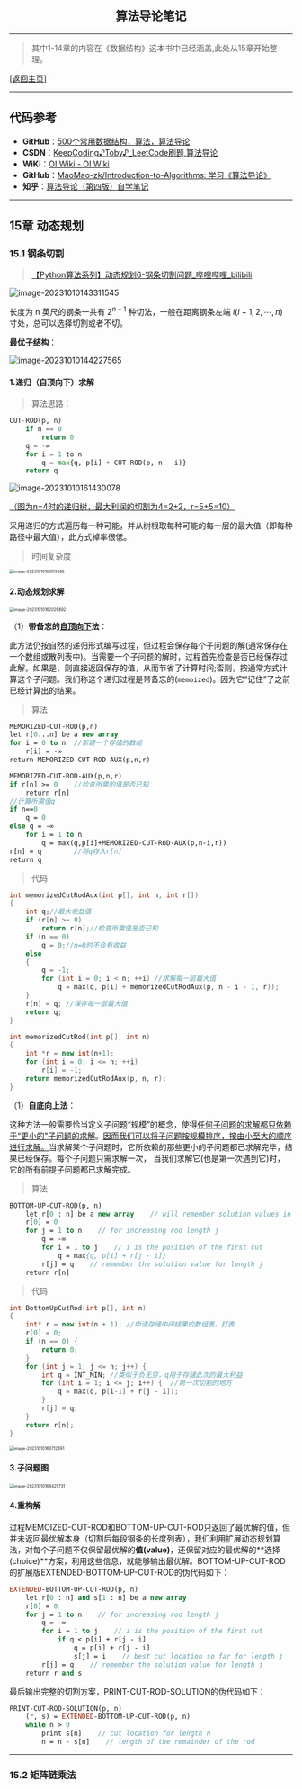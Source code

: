 <h2 align="center">算法导论笔记</h2><hr/>

> 其中1-14章的内容在《数据结构》这本书中已经涵盖,此处从15章开始整理。

[[返回主页]](http://ai.inetgeek.cn)

-------------

## 代码参考

- **GitHub**：[500个常用数据结构，算法，算法导论](https://github.com/0voice/algorithm-structure)
- **CSDN**：[KeepCoding♪Toby♪_LeetCode刷题,算法导论](https://blog.csdn.net/m0_61843614?type=blog)
- **WiKi**：[OI Wiki - OI Wiki](https://oi.wiki/)
- **GitHub**：[MaoMao-zk/Introduction-to-Algorithms: 学习《算法导论》](https://github.com/MaoMao-zk/Introduction-to-Algorithms)
- **知乎**：[算法导论（第四版）自学笔记](https://zhuanlan.zhihu.com/p/536470404)

----------------------

## 15章 动态规划

### 15.1 钢条切割

> [【Python算法系列】动态规划6-钢条切割问题_哔哩哔哩_bilibili](https://www.bilibili.com/video/BV1oU4y1r7gF/?spm_id_from=333.1007.top_right_bar_window_custom_collection.content.click&vd_source=53a8c726503d3ac9f6d68911fe515164)

![image-20231010143311545](./assets/image-20231010143311545.png)

长度为 n 英尺的钢条一共有 $2^{n-1}$ 种切法，一般在距离钢条左端 $i(i-1,2,\cdots,n)$ 寸处，总可以选择切割或者不切。

**最优子结构**：

![image-20231010144227565](./assets/image-20231010144227565.png)

#### 1.递归（自顶向下）求解

> 算法思路：

```python
CUT-ROD(p, n)
    if n == 0
        return 0
    q = -∞
    for i = 1 to n
        q = max{q, p[i] + CUT-ROD(p, n - i)}
    return q
```

![image-20231010161430078](./assets/image-20231010161430078.png)

<u>（图为n=4时的递归树，最大利润的切割为4=2+2，r=5+5=10）</u>

采用递归的方式遍历每一种可能，并从树根取每种可能的每一层的最大值（即每种路径中最大值），此方式掉率很低。

> 时间复杂度

<img src="./assets/image-20231010161813496.png" alt="image-20231010161813496" style="zoom:50%;" />

#### 2.动态规划求解

<img src="./assets/image-20231010162029892.png" alt="image-20231010162029892" style="zoom:50%;" />



（1）**带备忘的[自顶向下]()法**：

此方法仍按自然的递归形式编写过程，但过程会保存每个子问题的解(通常保存在一个数组或散列表中)。当需要一个子问题的解时，过程首先检查是否已经保存过此解。如果是，则直接返回保存的值，从而节省了计算时间;否则，按通常方式计算这个子问题。我们称这个递归过程是带备忘的(`memoized`)。因为它“记住”了之前已经计算出的结果。

> 算法

```pascal
MEMORIZED-CUT-ROD(p,n)
let r[0...n] be a new array
for i = 0 to n	//新建一个存储的数组
	r[i] = -∞
return MEMORIZED-CUT-ROD-AUX(p,n,r)

MEMORIZED-CUT-ROD-AUX(p,n,r)
if r[n] >= 0	//检查所需的值是否已知
	return r[n]
//计算所需值q	
if n==0	
	q = 0
else q = -∞
	for i = 1 to n
		q = max(q,p[i]+MEMORIZED-CUT-ROD-AUX(p,n-i,r))
r[n] = q		//将q存入r[n]
return q
```

> 代码

```c++
int memorizedCutRodAux(int p[], int n, int r[])
{
    int q;//最大收益值
    if (r[n] >= 0)
        return r[n];//检查所需值是否已知
    if (n == 0)
        q = 0;//n=0时不会有收益
    else
    {
        q = -1;
        for (int i = 0; i < n; ++i) //求解每一层最大值
            q = max(q, p[i] + memorizedCutRodAux(p, n - i - 1, r));
    }
    r[n] = q; //保存每一层最大值
    return q;
}

int memorizedCutRod(int p[], int n)
{
    int *r = new int(n+1);
    for (int i = 0; i <= n; ++i)
        r[i] = -1;
    return memorizedCutRodAux(p, n, r);
}
```

（1）**自底向上法**：

这种方法一般需要恰当定义子问题“规模”的概念，使得<u>任何子问题的求解都只依赖于“更小的"子问题的求解</u>。<u>因而我们可以将子问题按规模排序，按由小至大的顺序进行求解。</u>当求解某个子问题时，它所依赖的那些更小的子问题都已求解完毕，结果已经保存。每个子问题只需求解一次， 当我们求解它(也是第一次遇到它)时， 它的所有前提子问题都已求解完成。

> 算法

```pascal
BOTTOM-UP-CUT-ROD(p, n)
    let r[0 : n] be a new array    // will remember solution values in r
    r[0] = 0
    for j = 1 to n    // for increasing rod length j
        q = -∞
        for i = 1 to j    // i is the position of the first cut
            q = max{q, p[i] + r[j - i]}
        r[j] = q    // remember the solution value for length j
    return r[n]
```

> 代码

```c++
int BottomUpCutRod(int p[], int n)
{
    int* r = new int(n + 1); //申请存储中间结果的数组表，打表
    r[0] = 0;
    if (n == 0) {
        return 0;
    }
    for (int j = 1; j <= n; j++) {
        int q = INT_MIN; //类似于负无穷，q用于存储此次的最大利益
        for (int i = 1; i <= j; i++) {	//第一次切割的地方
            q = max(q, p[i-1] + r[j - i]);
        }
        r[j] = q;
    }
    return r[n];
}
```

<img src="./assets/image-20231010164712691.png" alt="image-20231010164712691" style="zoom: 50%;" />

#### 3.子问题图

<img src="./assets/image-20231010164425731.png" alt="image-20231010164425731" style="zoom: 50%;" />

#### 4.重构解

过程MEMOIZED-CUT-ROD和BOTTOM-UP-CUT-ROD只返回了最优解的值，但并未返回最优解本身（切割后每段钢条的长度列表），我们利用扩展动态规划算法，对每个子问题不仅保留最优解的**值(value)**，还保留对应的最优解的**选择(choice)**方案，利用这些信息，就能够输出最优解。BOTTOM-UP-CUT-ROD的扩展版EXTENDED-BOTTOM-UP-CUT-ROD的伪代码如下：

```pascal
EXTENDED-BOTTOM-UP-CUT-ROD(p, n)
    let r[0 : n] and s[1 : n] be a new array
    r[0] = 0
    for j = 1 to n    // for increasing rod length j
        q = -∞
        for i = 1 to j    // i is the position of the first cut
            if q < p[i] + r[j - i]
                q = p[i] + r[j - i]
                s[j] = i    // best cut location so far for length j
        r[j] = q    // remember the solution value for length j
    return r and s
```

最后输出完整的切割方案，PRINT-CUT-ROD-SOLUTION的伪代码如下：

```pascal
PRINT-CUT-ROD-SOLUTION(p, n)
    (r, s) = EXTENDED-BOTTOM-UP-CUT-ROD(p, n)
    while n > 0
        print s[n]    // cut location for length n
        n = n - s[n]    // length of the remainder of the rod
```

----------

### 15.2 矩阵链乘法





























































